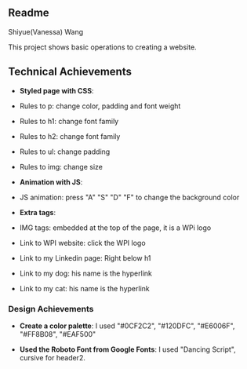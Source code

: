 Readme 
---

Shiyue(Vanessa) Wang


This project shows basic operations to creating a website.

## Technical Achievements
- **Styled page with CSS**: 
-  Rules to p: change color, padding and font weight
-  Rules to h1: change font family
-  Rules to h2: change font family
-  Rules to ul: change padding
-  Rules to img: change size


- **Animation with JS**: 
-  JS animation: press "A" "S" "D" "F" to change the background color


- **Extra tags**:
-  IMG tags: embedded at the top of the page, it is a WPi logo
-  Link to WPI website: click the WPI logo
-  Link to my Linkedin page: Right below h1
-  Link to my dog: his name is the hyperlink
-  Link to my cat: his name is the hyperlink

### Design Achievements
- **Create a color palette**: I used "#0CF2C2", "#120DFC", "#E6006F", "#FF8B08", "#EAF500"

- **Used the Roboto Font from Google Fonts**: I used "Dancing Script", cursive for header2.
